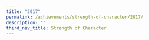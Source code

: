 ```yaml
---
title: "2017"
permalink: /achievements/strength-of-character/2017/
description: ""
third_nav_title: Strength of Character
---
```

